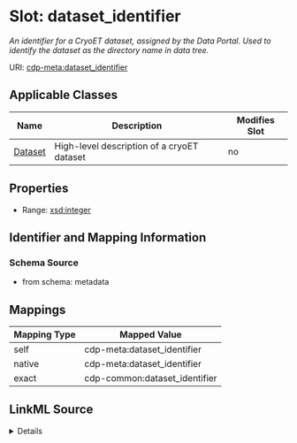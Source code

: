 

# Slot: dataset_identifier


_An identifier for a CryoET dataset, assigned by the Data Portal. Used to identify the dataset as the directory name in data tree._



URI: [cdp-meta:dataset_identifier](metadatadataset_identifier)



<!-- no inheritance hierarchy -->





## Applicable Classes

| Name | Description | Modifies Slot |
| --- | --- | --- |
| [Dataset](Dataset.md) | High-level description of a cryoET dataset |  no  |







## Properties

* Range: [xsd:integer](http://www.w3.org/2001/XMLSchema#integer)





## Identifier and Mapping Information







### Schema Source


* from schema: metadata




## Mappings

| Mapping Type | Mapped Value |
| ---  | ---  |
| self | cdp-meta:dataset_identifier |
| native | cdp-meta:dataset_identifier |
| exact | cdp-common:dataset_identifier |




## LinkML Source

<details>
```yaml
name: dataset_identifier
description: An identifier for a CryoET dataset, assigned by the Data Portal. Used
  to identify the dataset as the directory name in data tree.
from_schema: metadata
exact_mappings:
- cdp-common:dataset_identifier
rank: 1000
alias: dataset_identifier
owner: Dataset
domain_of:
- Dataset
range: integer
inlined: true
inlined_as_list: true

```
</details>
